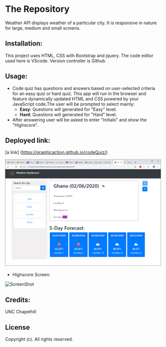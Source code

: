 # The Repository
Weather API displays weather of a particular city. It is responsive in nature for large, medium and small screens. 

## Installation:
This project uses HTML, CSS with Bootstrap and jquery.
The code editor used here is VScode. Version controller is Github.

## Usage:
- Code quiz has questions and answers based on user-selected criteria for an easy quiz or hard quiz. This app will run in the browser and feature dynamically updated HTML and CSS powered by your JavaScript code.The user will be prompted to select mainly: 
    - **Easy**: Questions will generated for "Easy" level.
    - **Hard**: Questions will generated for "Hard" level.
- After answering user will be asked to enter "Initials" and show the "Highscore". 

## Deployed link:
[a link] (https://graphicaction.github.io/codeQuiz/)

![ScreenShot](assets/images/screen1.png "Quiz")

- Highscore Screen:

![ScreenShot](assets/images/screen2.png "Quiz")

## Credits:
UNC Chapelhill

## License
Copyright (c). All rights reserved.